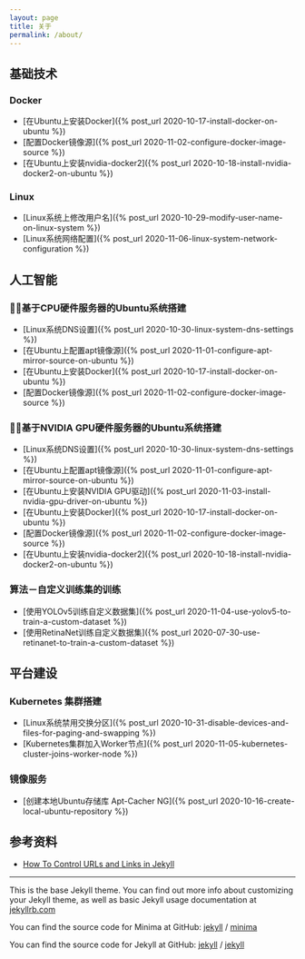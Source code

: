 ```yaml
---
layout: page
title: 关于
permalink: /about/
---
```


## 基础技术
### Docker
* [在Ubuntu上安装Docker]({% post_url 2020-10-17-install-docker-on-ubuntu %})
* [配置Docker镜像源]({% post_url 2020-11-02-configure-docker-image-source %})
* [在Ubuntu上安装nvidia-docker2]({% post_url 2020-10-18-install-nvidia-docker2-on-ubuntu %})

### Linux
* [Linux系统上修改用户名]({% post_url 2020-10-29-modify-user-name-on-linux-system %})
* [Linux系统网络配置]({% post_url 2020-11-06-linux-system-network-configuration %})

## 人工智能
### 基于CPU硬件服务器的Ubuntu系统搭建
* [Linux系统DNS设置]({% post_url 2020-10-30-linux-system-dns-settings %})
* [在Ubuntu上配置apt镜像源]({% post_url 2020-11-01-configure-apt-mirror-source-on-ubuntu %})
* [在Ubuntu上安装Docker]({% post_url 2020-10-17-install-docker-on-ubuntu %})
* [配置Docker镜像源]({% post_url 2020-11-02-configure-docker-image-source %})

### 基于NVIDIA GPU硬件服务器的Ubuntu系统搭建
* [Linux系统DNS设置]({% post_url 2020-10-30-linux-system-dns-settings %})
* [在Ubuntu上配置apt镜像源]({% post_url 2020-11-01-configure-apt-mirror-source-on-ubuntu %})
* [在Ubuntu上安装NVIDIA GPU驱动]({% post_url 2020-11-03-install-nvidia-gpu-driver-on-ubuntu %})
* [在Ubuntu上安装Docker]({% post_url 2020-10-17-install-docker-on-ubuntu %})
* [配置Docker镜像源]({% post_url 2020-11-02-configure-docker-image-source %})
* [在Ubuntu上安装nvidia-docker2]({% post_url 2020-10-18-install-nvidia-docker2-on-ubuntu %})

### 算法－自定义训练集的训练
* [使用YOLOv5训练自定义数据集]({% post_url 2020-11-04-use-yolov5-to-train-a-custom-dataset %})
* [使用RetinaNet训练自定义数据集]({% post_url 2020-07-30-use-retinanet-to-train-a-custom-dataset %})

## 平台建设
### Kubernetes 集群搭建
* [Linux系统禁用交换分区]({% post_url 2020-10-31-disable-devices-and-files-for-paging-and-swapping %})
* [Kubernetes集群加入Worker节点]({% post_url 2020-11-05-kubernetes-cluster-joins-worker-node %})

### 镜像服务
* [创建本地Ubuntu存储库 Apt-Cacher NG]({% post_url 2020-10-16-create-local-ubuntu-repository %})

## 参考资料
* [How To Control URLs and Links in Jekyll](https://www.digitalocean.com/community/tutorials/how-to-control-urls-and-links-in-jekyll)

---

This is the base Jekyll theme. You can find out more info about customizing your Jekyll theme, as well as basic Jekyll usage documentation at [jekyllrb.com](https://jekyllrb.com/)

You can find the source code for Minima at GitHub:
[jekyll][jekyll-organization] /
[minima](https://github.com/jekyll/minima)

You can find the source code for Jekyll at GitHub:
[jekyll][jekyll-organization] /
[jekyll](https://github.com/jekyll/jekyll)


[jekyll-organization]: https://github.com/jekyll
